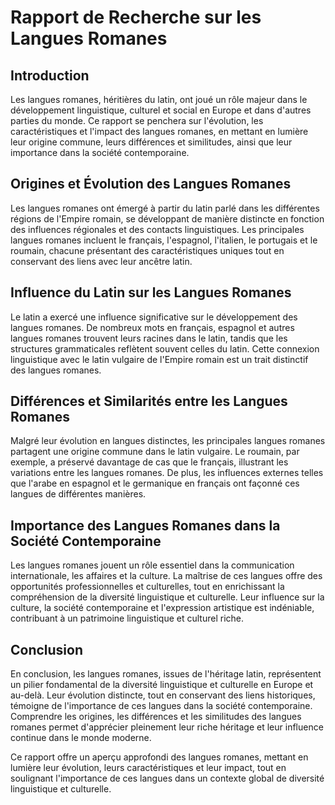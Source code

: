 # Rapport de Recherche sur les Langues Romanes

## Introduction
Les langues romanes, héritières du latin, ont joué un rôle majeur dans le développement linguistique, culturel et social en Europe et dans d'autres parties du monde. Ce rapport se penchera sur l'évolution, les caractéristiques et l'impact des langues romanes, en mettant en lumière leur origine commune, leurs différences et similitudes, ainsi que leur importance dans la société contemporaine.

## Origines et Évolution des Langues Romanes
Les langues romanes ont émergé à partir du latin parlé dans les différentes régions de l'Empire romain, se développant de manière distincte en fonction des influences régionales et des contacts linguistiques. Les principales langues romanes incluent le français, l'espagnol, l'italien, le portugais et le roumain, chacune présentant des caractéristiques uniques tout en conservant des liens avec leur ancêtre latin.

## Influence du Latin sur les Langues Romanes
Le latin a exercé une influence significative sur le développement des langues romanes. De nombreux mots en français, espagnol et autres langues romanes trouvent leurs racines dans le latin, tandis que les structures grammaticales reflètent souvent celles du latin. Cette connexion linguistique avec le latin vulgaire de l'Empire romain est un trait distinctif des langues romanes.

## Différences et Similarités entre les Langues Romanes
Malgré leur évolution en langues distinctes, les principales langues romanes partagent une origine commune dans le latin vulgaire. Le roumain, par exemple, a préservé davantage de cas que le français, illustrant les variations entre les langues romanes. De plus, les influences externes telles que l'arabe en espagnol et le germanique en français ont façonné ces langues de différentes manières.

## Importance des Langues Romanes dans la Société Contemporaine
Les langues romanes jouent un rôle essentiel dans la communication internationale, les affaires et la culture. La maîtrise de ces langues offre des opportunités professionnelles et culturelles, tout en enrichissant la compréhension de la diversité linguistique et culturelle. Leur influence sur la culture, la société contemporaine et l'expression artistique est indéniable, contribuant à un patrimoine linguistique et culturel riche.

## Conclusion
En conclusion, les langues romanes, issues de l'héritage latin, représentent un pilier fondamental de la diversité linguistique et culturelle en Europe et au-delà. Leur évolution distincte, tout en conservant des liens historiques, témoigne de l'importance de ces langues dans la société contemporaine. Comprendre les origines, les différences et les similitudes des langues romanes permet d'apprécier pleinement leur riche héritage et leur influence continue dans le monde moderne.

Ce rapport offre un aperçu approfondi des langues romanes, mettant en lumière leur évolution, leurs caractéristiques et leur impact, tout en soulignant l'importance de ces langues dans un contexte global de diversité linguistique et culturelle.